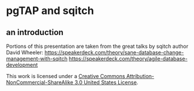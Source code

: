 # pgTAP and sqitch
## an introduction



Portions of this presentation are taken from the great talks by sqitch author David Wheeler:
https://speakerdeck.com/theory/sane-database-change-management-with-sqitch
https://speakerdeck.com/theory/agile-database-development

This work is licensed under a <a rel="license" href="http://creativecommons.org/licenses/by-nc-sa/3.0/us/">Creative Commons Attribution-NonCommercial-ShareAlike 3.0 United States License</a>.
